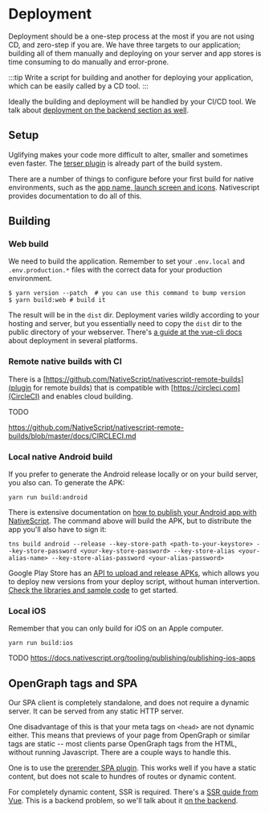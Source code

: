 # Deployment

Deployment should be a one-step process at the most if you are not using CD, and zero-step if you are. We have three targets to our application; building all of them manually and deploying on your server and app stores is time consuming to do manually and error-prone.

:::tip
Write a script for building and another for deploying your application, which can be easily called by a CD tool.
:::

Ideally the building and deployment will be handled by your CI/CD tool. We talk about [deployment on the backend section as well](../backend/deployment.md).

## Setup

Uglifying makes your code more difficult to alter, smaller and sometimes even faster. The [terser plugin](https://github.com/webpack-contrib/terser-webpack-plugin) is already part of the build system.

There are a number of things to configure before your first build for native environments, such as the [app name, launch screen and icons](https://docs.nativescript.org/tooling/publishing/publishing-android-apps). Nativescript provides documentation to do all of this.

## Building

### Web build

We need to build the application. Remember to set your `.env.local` and `.env.production.*` files with the correct data for your production environment.

```shell
$ yarn version --patch  # you can use this command to bump version
$ yarn build:web # build it
```

The result will be in the `dist` dir. Deployment varies wildly according to your hosting and server, but you essentially need to copy the `dist` dir to the public directory of your webserver. There's [a guide at the vue-cli docs](https://cli.vuejs.org/guide/deployment.html) about deployment in several platforms.

### Remote native builds with CI

There is a [https://github.com/NativeScript/nativescript-remote-builds](plugin for remote builds) that is compatible with [https://circleci.com](CircleCI) and enables cloud building.

TODO

https://github.com/NativeScript/nativescript-remote-builds/blob/master/docs/CIRCLECI.md

### Local native Android build

If you prefer to generate the Android release locally or on your build server, you also can. To generate the APK:

```shell
yarn run build:android
```

There is extensive documentation on [how to publish your Android app with NativeScript](https://docs.nativescript.org/tooling/publishing/publishing-android-apps). The command above will build the APK, but to distribute the app you'll also have to sign it:

```shell
tns build android --release --key-store-path <path-to-your-keystore> --key-store-password <your-key-store-password> --key-store-alias <your-alias-name> --key-store-alias-password <your-alias-password>
```

Google Play Store has an [API to upload and release APKs](https://developers.google.com/android-publisher/tracks), which allows you to deploy new versions from your deploy script, without human intervertion. [Check the libraries and sample code](https://developers.google.com/android-publisher/libraries) to get started.

### Local iOS

Remember that you can only build for iOS on an Apple computer.

```shell
yarn run build:ios
```

TODO https://docs.nativescript.org/tooling/publishing/publishing-ios-apps

## OpenGraph tags and SPA

Our SPA client is completely standalone, and does not require a dynamic server. It can be served from any static HTTP server.

One disadvantage of this is that your meta tags on `<head>` are not dynamic either. This means that previews of your page from OpenGraph or similar tags are static -- most clients parse OpenGraph tags from the HTML, without running Javascript. There are a couple ways to handle this.

One is to use the [prerender SPA plugin](https://github.com/chrisvfritz/prerender-spa-plugin). This works well if you have a static content, but does not scale to hundres of routes or dynamic content.

For completely dynamic content, SSR is required. There's a [SSR guide from Vue](https://ssr.vuejs.org/). This is a backend problem, so we'll talk about it [on the backend](../backend/ssr.md).

